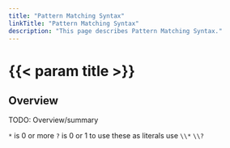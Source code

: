 ```yaml
---
title: "Pattern Matching Syntax"
linkTitle: "Pattern Matching Syntax"
description: "This page describes Pattern Matching Syntax."
---
```


# {{< param title >}}

## Overview

TODO: Overview/summary

`*` is 0 or more
`?` is 0 or 1
to use these as literals use `\\*` `\\?`
